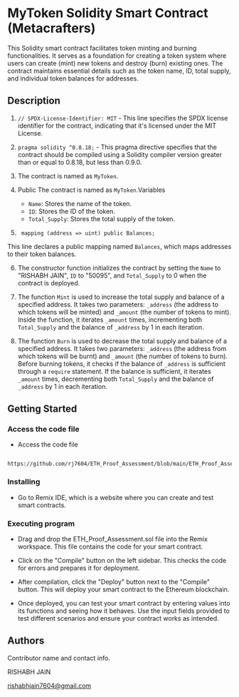 
# MyToken Solidity Smart Contract (Metacrafters)

This Solidity smart contract facilitates token minting and burning functionalities. It serves as a foundation for creating a token system where users can create (mint) new tokens and destroy (burn) existing ones. The contract maintains essential details such as the token name, ID, total supply, and individual token balances for addresses.

## Description

1.  `// SPDX-License-Identifier: MIT` - This line specifies the SPDX license identifier for the contract, indicating that it's licensed under the MIT License.

2.  `pragma solidity ^0.8.18;` - This pragma directive specifies that the contract should be compiled using a Solidity compiler version greater than or equal to 0.8.18, but less than 0.9.0.

3. The contract is named as `MyToken`.
4. Public The contract is named as `MyToken`.Variables
   - `Name`: Stores the name of the token.
   - `ID`: Stores the ID of the token.
   - `Total_Supply`: Stores the total supply of the token.
  
5. ```solidity
    mapping (address => uint) public Balances;

  This line declares a public mapping named `Balances`, which maps addresses to their token balances.

6. The constructor function initializes the contract by setting the `Name` to "RISHABH JAIN", `ID` to "50095", and `Total_Supply` to 0 when the contract is deployed.

6. The function `Mint` is used to increase the total supply and balance of a specified address. It takes two parameters: `_address` (the address to which tokens will be minted) and `_amount` (the number of tokens to mint). Inside the function, it iterates `_amount` times, incrementing both `Total_Supply` and the balance of `_address` by 1 in each iteration.

7. The function `Burn` is used to decrease the total supply and balance of a specified address. It takes two parameters: `_address` (the address from which tokens will be burnt) and `_amount` (the number of tokens to burn). Before burning tokens, it checks if the balance of `_address` is sufficient through a `require` statement. If the balance is sufficient, it iterates `_amount` times, decrementing both `Total_Supply` and the balance of `_address` by 1 in each iteration.

## Getting Started
### Access the code file

  

* Access the code file

```

https://github.com/rj7604/ETH_Proof_Assessment/blob/main/ETH_Proof_Assessment.sol

```

### Installing

* Go to Remix IDE, which is a website where you can create and test smart contracts.


### Executing program

* Drag and drop the ETH_Proof_Assessment.sol file into the Remix workspace. This file contains the code for your smart contract.

* Click on the "Compile" button on the left sidebar. This checks the code for errors and prepares it for deployment.

* After compilation, click the "Deploy" button next to the "Compile" button. This will deploy your smart contract to the Ethereum blockchain.

* Once deployed, you can test your smart contract by entering values into its functions and seeing how it behaves. Use the input fields provided to test different scenarios and ensure your contract works as intended.



## Authors

Contributor name and contact info.

  
RISHABH JAIN

rishabhjain7604@gmail.com


